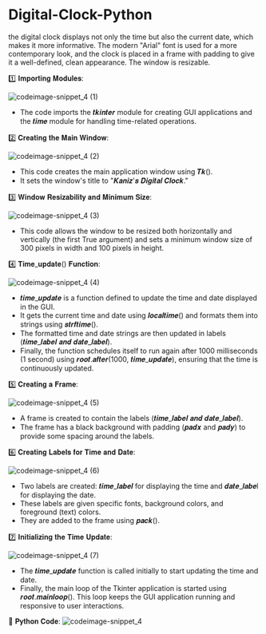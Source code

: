 # Digital-Clock-Python
the digital clock displays not only the time but also the current date, which makes it more informative. The modern "Arial" font is used for a more contemporary look, and the clock is placed in a frame with padding to give it a well-defined, clean appearance. The window is resizable.

1️⃣ 𝐈𝐦𝐩𝐨𝐫𝐭𝐢𝐧𝐠 𝐌𝐨𝐝𝐮𝐥𝐞𝐬:

![codeimage-snippet_4 (1)](https://github.com/kaniz-codes/Digital-Clock-Python/assets/138873297/6d9e1fed-84b4-4f1c-be3a-f5fb160021d4)

- The code imports the 𝒕𝒌𝒊𝒏𝒕𝒆𝒓 module for creating GUI applications and the 𝒕𝒊𝒎𝒆 module for handling time-related operations.


2️⃣ 𝐂𝐫𝐞𝐚𝐭𝐢𝐧𝐠 𝐭𝐡𝐞 𝐌𝐚𝐢𝐧 𝐖𝐢𝐧𝐝𝐨𝐰:

![codeimage-snippet_4 (2)](https://github.com/kaniz-codes/Digital-Clock-Python/assets/138873297/bcfa0957-5ea3-4887-b33e-d375d8a6d018)

- This code creates the main application window using 𝑻𝒌().
- It sets the window's title to "𝑲𝒂𝒏𝒊𝒛'𝒔 𝑫𝒊𝒈𝒊𝒕𝒂𝒍 𝑪𝒍𝒐𝒄𝒌."


3️⃣ 𝐖𝐢𝐧𝐝𝐨𝐰 𝐑𝐞𝐬𝐢𝐳𝐚𝐛𝐢𝐥𝐢𝐭𝐲 𝐚𝐧𝐝 𝐌𝐢𝐧𝐢𝐦𝐮𝐦 𝐒𝐢𝐳𝐞:

![codeimage-snippet_4 (3)](https://github.com/kaniz-codes/Digital-Clock-Python/assets/138873297/3ed9d20d-7fad-4c82-baa6-4e8b6f45dfff)

- This code allows the window to be resized both horizontally and vertically (the first True argument) and sets a minimum window size of 300 pixels in width and 100 pixels in height.

4️⃣ 𝐓𝐢𝐦𝐞_𝐮𝐩𝐝𝐚𝐭𝐞() 𝐅𝐮𝐧𝐜𝐭𝐢𝐨𝐧:

![codeimage-snippet_4 (4)](https://github.com/kaniz-codes/Digital-Clock-Python/assets/138873297/445ee9de-0d0a-4ead-bf59-781e17c0a0f9)

- 𝒕𝒊𝒎𝒆_𝒖𝒑𝒅𝒂𝒕𝒆 is a function defined to update the time and date displayed in the GUI.
- It gets the current time and date using 𝒍𝒐𝒄𝒂𝒍𝒕𝒊𝒎𝒆() and formats them into strings using 𝒔𝒕𝒓𝒇𝒕𝒊𝒎𝒆().
- The formatted time and date strings are then updated in labels (𝒕𝒊𝒎𝒆_𝒍𝒂𝒃𝒆𝒍 𝒂𝒏𝒅 𝒅𝒂𝒕𝒆_𝒍𝒂𝒃𝒆𝒍).
- Finally, the function schedules itself to run again after 1000 milliseconds (1 second) using 𝒓𝒐𝒐𝒕.𝒂𝒇𝒕𝒆𝒓(1000, 𝒕𝒊𝒎𝒆_𝒖𝒑𝒅𝒂𝒕𝒆), ensuring that the time is continuously updated.

5️⃣ 𝐂𝐫𝐞𝐚𝐭𝐢𝐧𝐠 𝐚 𝐅𝐫𝐚𝐦𝐞:

![codeimage-snippet_4 (5)](https://github.com/kaniz-codes/Digital-Clock-Python/assets/138873297/43792507-7243-4634-916d-17a0618d1488)

- A frame is created to contain the labels (𝒕𝒊𝒎𝒆_𝒍𝒂𝒃𝒆𝒍 𝒂𝒏𝒅 𝒅𝒂𝒕𝒆_𝒍𝒂𝒃𝒆𝒍).
- The frame has a black background with padding (𝒑𝒂𝒅𝒙 and 𝒑𝒂𝒅𝒚) to provide some spacing around the labels.

6️⃣ 𝐂𝐫𝐞𝐚𝐭𝐢𝐧𝐠 𝐋𝐚𝐛𝐞𝐥𝐬 𝐟𝐨𝐫 𝐓𝐢𝐦𝐞 𝐚𝐧𝐝 𝐃𝐚𝐭𝐞:

![codeimage-snippet_4 (6)](https://github.com/kaniz-codes/Digital-Clock-Python/assets/138873297/318ec0bb-dafd-4f17-b279-83fd7415a069)

- Two labels are created: 𝒕𝒊𝒎𝒆_𝒍𝒂𝒃𝒆𝒍 for displaying the time and 𝒅𝒂𝒕𝒆_𝒍𝒂𝒃𝒆l for displaying the date.
- These labels are given specific fonts, background colors, and foreground (text) colors.
- They are added to the frame using 𝒑𝒂𝒄𝒌().

7️⃣ 𝐈𝐧𝐢𝐭𝐢𝐚𝐥𝐢𝐳𝐢𝐧𝐠 𝐭𝐡𝐞 𝐓𝐢𝐦𝐞 𝐔𝐩𝐝𝐚𝐭𝐞:

![codeimage-snippet_4 (7)](https://github.com/kaniz-codes/Digital-Clock-Python/assets/138873297/56c2efd0-e37a-42ad-990c-27608d2f3966)

- The 𝒕𝒊𝒎𝒆_𝒖𝒑𝒅𝒂𝒕𝒆 function is called initially to start updating the time and date.
- Finally, the main loop of the Tkinter application is started using 𝒓𝒐𝒐𝒕.𝒎𝒂𝒊𝒏𝒍𝒐𝒐𝒑(). This loop keeps the GUI application running and responsive to user interactions.

🐍 𝐏𝐲𝐭𝐡𝐨𝐧 𝐂𝐨𝐝𝐞:
![codeimage-snippet_4](https://github.com/kaniz-codes/Digital-Clock-Python/assets/138873297/e020a8ea-e6d8-42f7-ab3d-ecb1f84a430d)
